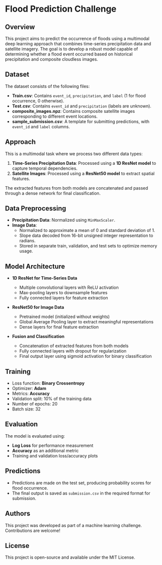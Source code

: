 # Flood Prediction Challenge

## Overview
This project aims to predict the occurrence of floods using a multimodal deep learning approach that combines time-series precipitation data and satellite imagery. The goal is to develop a robust model capable of determining whether a flood event occurred based on historical precipitation and composite cloudless images.

## Dataset
The dataset consists of the following files:
- **Train.csv**: Contains `event_id`, `precipitation`, and `label` (1 for flood occurrence, 0 otherwise).
- **Test.csv**: Contains `event_id` and `precipitation` (labels are unknown).
- **composite_images.npz**: Contains composite satellite images corresponding to different event locations.
- **sample_submission.csv**: A template for submitting predictions, with `event_id` and `label` columns.

## Approach
This is a multimodal task where we process two different data types:
1. **Time-Series Precipitation Data**: Processed using a **1D ResNet model** to capture temporal dependencies.
2. **Satellite Images**: Processed using a **ResNet50 model** to extract spatial features.

The extracted features from both models are concatenated and passed through a dense network for final classification.

## Data Preprocessing
- **Precipitation Data**: Normalized using `MinMaxScaler`.
- **Image Data**:
  - Normalized to approximate a mean of 0 and standard deviation of 1.
  - Slope data decoded from 16-bit unsigned integer representation to radians.
  - Stored in separate train, validation, and test sets to optimize memory usage.

## Model Architecture
- **1D ResNet for Time-Series Data**
  - Multiple convolutional layers with ReLU activation
  - Max-pooling layers to downsample features
  - Fully connected layers for feature extraction

- **ResNet50 for Image Data**
  - Pretrained model (initialized without weights)
  - Global Average Pooling layer to extract meaningful representations
  - Dense layers for final feature extraction

- **Fusion and Classification**
  - Concatenation of extracted features from both models
  - Fully connected layers with dropout for regularization
  - Final output layer using sigmoid activation for binary classification

## Training
- Loss function: **Binary Crossentropy**
- Optimizer: **Adam**
- Metrics: **Accuracy**
- Validation split: 10% of the training data
- Number of epochs: 20
- Batch size: 32

## Evaluation
The model is evaluated using:
- **Log Loss** for performance measurement
- **Accuracy** as an additional metric
- Training and validation loss/accuracy plots

## Predictions
- Predictions are made on the test set, producing probability scores for flood occurrence.
- The final output is saved as `submission.csv` in the required format for submission.

## Authors
This project was developed as part of a machine learning challenge. Contributions are welcome!

## License
This project is open-source and available under the MIT License.

